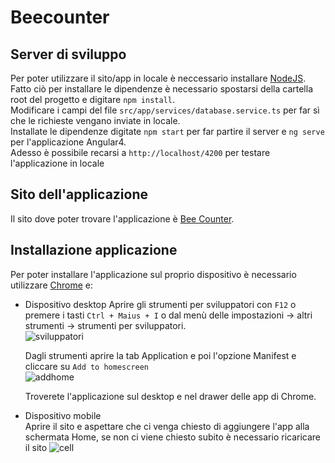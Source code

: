 # Beecounter

## Server di sviluppo
Per poter utilizzare il sito/app in locale è neccessario installare [NodeJS](https://nodejs.org/it/download/).  
Fatto ciò per installare le dipendenze è necessario spostarsi della cartella root del progetto e digitare `npm install`.  
Modificare i campi del file `src/app/services/database.service.ts` per far sì che le richieste vengano inviate in locale.  
Installate le dipendenze digitate `npm start` per far partire il server e `ng serve` per l'applicazione Angular4.  
Adesso è possibile recarsi a `http://localhost/4200` per testare l'applicazione in locale

## Sito dell'applicazione
Il sito dove poter trovare l'applicazione è [Bee Counter](https://beecounter.herokuapp.com).

## Installazione applicazione
Per poter installare l'applicazione sul proprio dispositivo è necessario utilizzare [Chrome](https://www.google.it/chrome/browser/desktop/) e:  

  * Dispositivo desktop 
    Aprire gli strumenti per sviluppatori con `F12` o premere i tasti `Ctrl + Maius + I` o dal menù delle impostazioni -> altri strumenti -> strumenti per sviluppatori.  
    ![sviluppatori](https://cloud.githubusercontent.com/assets/21367391/25752137/a25d2018-31b7-11e7-91b9-5bcc82b4b615.PNG)   
    
    Dagli strumenti aprire la tab Application e poi l'opzione Manifest e cliccare su `Add to homescreen`  
    ![addhome](https://cloud.githubusercontent.com/assets/21367391/25752204/de064496-31b7-11e7-981d-126038e1879a.PNG)  
    
    Troverete l'applicazione sul desktop e nel drawer delle app di Chrome.  
    
    
  * Dispositivo mobile  
    Aprire il sito e aspettare che ci venga chiesto di aggiungere l'app alla schermata Home, se non ci viene chiesto subito è necessario ricaricare il sito
    ![cell](https://cloud.githubusercontent.com/assets/21367391/25753328/5c87afaa-31bb-11e7-8e26-b4986fab07cc.png)
